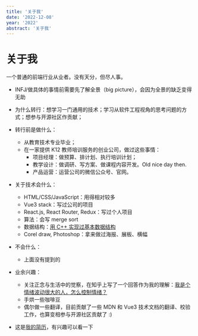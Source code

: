 ```yaml
---
title: '关于我'
date: '2022-12-08'
year: '2022'
abstract: '关于我'
---
```


# 关于我

一个普通的前端行业从业者。没有天分，但尽人事。

- INFJ/做具体的事情前需要先了解全景（big picture），会因为全景的缺乏变得无助

- 为什么转行：想学习一门通用的技术；学习从软件工程视角的思考问题的方式；想参与开源社区作贡献；

- 转行前是做什么：
  - 从教育技术专业毕业；
  - 在一家提供 K12 教师培训服务的创业公司，做过这些事情：
    - 项目经理：做预算、排计划、执行培训计划；
    - 教学设计：做调研、写方案、做课程内容开发。Old nice day then.
    - 产品运营：运营公司的微信公众号、官网。

- 关于技术会什么：
  - HTML/CSS/JavaScript：用得相对较多
  - Vue3 stack：写过公司的项目
  - React.js, React Router, Redux：写过个人项目
  - 算法：会写 merge sort
  - 数据结构：[用 C++ 实现过基本数据结构](https://github.com/went2/data-structure-and-algorithm)
  - Corel draw, Photoshop：拿来做过海报、展板、横幅
- 不会什么：
  - 上面没有提到的

- 业余兴趣：
  - 关注正念与生活中的觉察，在知乎上写了一个回答作为我的理解：[我是个情绪波动很大的人，怎么控制情绪？](https://www.zhihu.com/question/46161977/answer/149482458)
  - 手烘一些咖啡豆
  - 偶尔做一些翻译，目前贡献了一些 MDN 和 Vue3 技术文档的翻译、校验工作，也算变相参与开源社区贡献了 :) 

- 这是[我的简历](/cv)，有兴趣可以看一下

